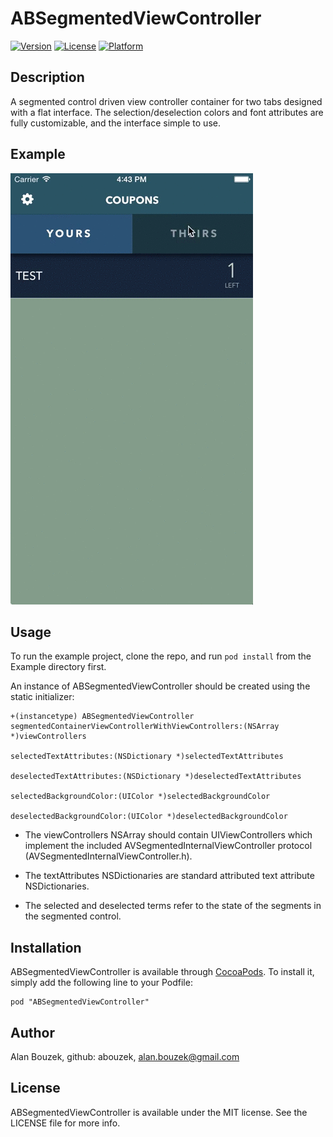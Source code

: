 # ABSegmentedViewController

[![Version](https://img.shields.io/cocoapods/v/ABSegmentedViewController.svg?style=flat)](http://cocoadocs.org/docsets/ABSegmentedViewController)
[![License](https://img.shields.io/cocoapods/l/ABSegmentedViewController.svg?style=flat)](http://cocoadocs.org/docsets/ABSegmentedViewController)
[![Platform](https://img.shields.io/cocoapods/p/ABSegmentedViewController.svg?style=flat)](http://cocoadocs.org/docsets/ABSegmentedViewController)

## Description

A segmented control driven view controller container for two tabs designed with a flat interface. The selection/deselection colors and font attributes are fully customizable, and the interface simple to use.

## Example

![alt tag](https://www.github.com/abouzek/ABSegmentedViewController/raw/master/example.gif)

## Usage

To run the example project, clone the repo, and run `pod install` from the Example directory first.

An instance of ABSegmentedViewController should be created using the static initializer:

	+(instancetype) ABSegmentedViewController segmentedContainerViewControllerWithViewControllers:(NSArray *)viewControllers
    													    selectedTextAttributes:(NSDictionary *)selectedTextAttributes 
                                                           deselectedTextAttributes:(NSDictionary *)deselectedTextAttributes 	
                                                           selectedBackgroundColor:(UIColor *)selectedBackgroundColor
                                                           deselectedBackgroundColor:(UIColor *)deselectedBackgroundColor

* The viewControllers NSArray should contain UIViewControllers which implement the included AVSegmentedInternalViewController protocol (AVSegmentedInternalViewController.h).

* The textAttributes NSDictionaries are standard attributed text attribute NSDictionaries. 

* The selected and deselected terms refer to the state of the segments in the segmented control.

## Installation

ABSegmentedViewController is available through [CocoaPods](http://cocoapods.org). To install
it, simply add the following line to your Podfile:

    pod "ABSegmentedViewController"

## Author

Alan Bouzek, github: abouzek, alan.bouzek@gmail.com

## License

ABSegmentedViewController is available under the MIT license. See the LICENSE file for more info.

